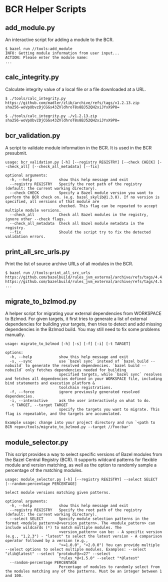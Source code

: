 # BCR Helper Scripts

## add_module.py

An interactive script for adding a module to the BCR.
```
$ bazel run //tools:add_module
INFO: Getting module information from user input...
ACTION: Please enter the module name:
...
```

## calc_integrity.py

Calculate integrity value of a local file or a file downloaded at a URL.
```
$ ./tools/calc_integrity.py https://github.com/madler/zlib/archive/refs/tags/v1.2.13.zip
sha256-woVpUbvzDjCGGs43ZVldhroT8s8BJ52QH2xiJYxX9P8=

$ ./tools/calc_integrity.py ./v1.2.13.zip
sha256-woVpUbvzDjCGGs43ZVldhroT8s8BJ52QH2xiJYxX9P8=
```

## bcr_validation.py

A script to validate module information in the BCR. It is used in the BCR presubmit.
```
usage: bcr_validation.py [-h] [--registry REGISTRY] [--check CHECK] [--check_all] [--check_all_metadata] [--fix]

optional arguments:
  -h, --help            show this help message and exit
  --registry REGISTRY   Specify the root path of the registry (default: the current working directory).
  --check CHECK         Specify a Bazel module version you want to perform the BCR check on. (e.g. bazel_skylib@1.3.0). If no version is specified, all versions of that module are
                        checked. This flag can be repeated to accept multiple module versions.
  --check_all           Check all Bazel modules in the registry, ignore other --check flags.
  --check_all_metadata  Check all Bazel module metadata in the registry.
  --fix                 Should the script try to fix the detected validation errors.
```

## print_all_src_urls.py

Print the list of source archive URLs of all modules in the BCR.
```
$ bazel run //tools:print_all_src_urls
https://github.com/bazelbuild/rules_jvm_external/archive/refs/tags/4.4.2.zip
https://github.com/bazelbuild/rules_jvm_external/archive/refs/tags/4.5.zip
...
```

## migrate_to_bzlmod.py

A helper script for migrating your external dependencies from WORKSPACE to Bzlmod. For given targets, it first tries to generate a list of external dependencies for building your targets,
then tries to detect and add missing dependencies in the Bzlmod build. You may still need to fix some problems manually.

```
usage: migrate_to_bzlmod [-h] [-s] [-f] [-i] [-t TARGET]

options:
  -h, --help            show this help message and exit
  -s, --sync            use `bazel sync` instead of `bazel build --nobuild` to generate the resolved dependencies. `bazel build --nobuild` only fetches dependencies needed for building
                        specified targets, while `bazel sync` resolves and fetches all dependencies defined in your WORKSPACE file, including bind statements and execution platform &
                        toolchain registrations.
  -f, --force           ignore previously generated resolved dependencies.
  -i, --interactive     ask the user interactively on what to do.
  -t TARGET, --target TARGET
                        specify the targets you want to migrate. This flag is repeatable, and the targets are accumulated.

Example usage: change into your project directory and run `<path to BCR repo>/tools/migrate_to_bzlmod.py --target //foo:bar`
```

## module_selector.py

This script provides a way to select specific versions of Bazel modules from the Bazel Central Registry (BCR). It supports wildcard patterns for flexible module and version matching, as well as the option to randomly sample a percentage of the matching modules.

```
usage: module_selector.py [-h] [--registry REGISTRY] --select SELECT [--random-percentage PERCENTAGE]

Select module versions matching given patterns.

optional arguments:
  -h, --help            show this help message and exit
  --registry REGISTRY   Specify the root path of the registry (default: the current working directory).
  --select SELECT       Specify module selection patterns in the format <module_pattern>@<version_pattern>. The <module_pattern> can include wildcards (*) to match multiple modules. The
                        <version_pattern> can be: - A specific version (e.g., "1.2.3") - "latest" to select the latest version - A comparison operator followed by a version (e.g.,
                        ">=1.0.0", "<2.0.0") You can provide multiple --select options to select multiple modules. Examples: --select "zlib@latest" --select "protobuf@>=27" --select
                        "rules_*@<1.5.0" --select "*@latest"
  --random-percentage PERCENTAGE
                        Percentage of modules to randomly select from the modules matching any of the patterns. Must be an integer between 1 and 100.
```

